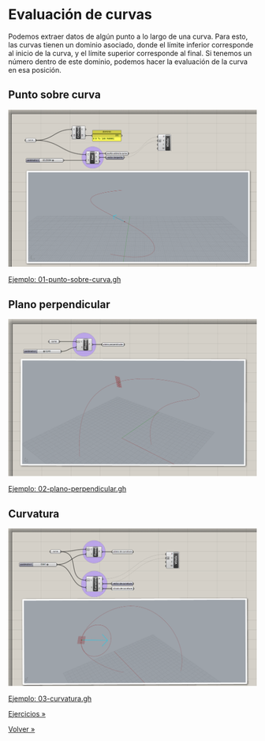 # Evaluación de curvas

Podemos extraer datos de algún punto a lo largo de una curva. Para esto,
las curvas tienen un dominio asociado, donde el límite inferior corresponde
al inicio de la curva, y el límite superior corresponde al final.
Si tenemos un número dentro de este dominio, podemos hacer la evaluación
de la curva en esa posición.

## Punto sobre curva

![Punto en curva](./figuras/01-punto-sobre-curva.png)

[Ejemplo: 01-punto-sobre-curva.gh](./01-punto-sobre-curva.gh)

## Plano perpendicular

![Plano perpendicular](./figuras/02-plano-perpendicular.png)

[Ejemplo: 02-plano-perpendicular.gh](./02-plano-perpendicular.gh)

## Curvatura

![Curvatura](./figuras/03-curvatura.png)

[Ejemplo: 03-curvatura.gh](./03-curvatura.gh)

[Ejercicios »](./ejercicios)

[Volver »](..)
